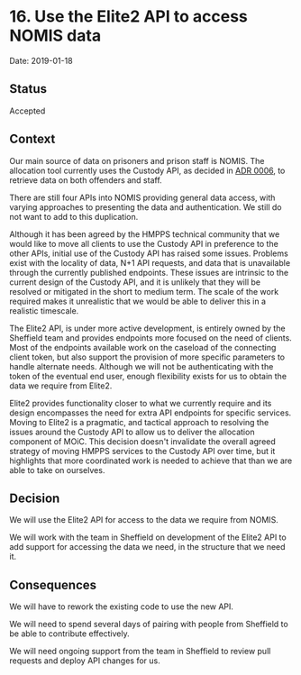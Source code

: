 # 16. Use the Elite2 API to access NOMIS data

Date: 2019-01-18

## Status

Accepted

## Context

Our main source of data on prisoners and prison staff is NOMIS. The
allocation tool currently uses the Custody API, as decided in [ADR 0006](https://github.com/ministryofjustice/offender-management-architecture-decisions/blob/master/decisions/0006-use-the-custody-api-to-access-nomis-data.md), to retrieve
data on both offenders and staff.

There are still four APIs into NOMIS providing general data access, with varying
approaches to presenting the data and authentication. We still do not want to add
to this duplication.

Although it has been agreed by the HMPPS technical community that we would
like to move all clients to use the Custody API in preference to the other APIs,
initial use of the Custody API has raised some issues. Problems exist
with the locality of data, N+1 API requests, and data that is unavailable
through the currently published endpoints. These issues are intrinsic to
the current design of the Custody API, and it is unlikely that they will
be resolved or mitigated in the short to medium term. The scale of the work
required makes it unrealistic that we would be able to deliver this in a
realistic timescale.

The Elite2 API, is under more active development, is entirely owned by the
Sheffield team and provides endpoints more focused on the need of clients.
Most of the endpoints available work on the caseload of the connecting
client token, but also support the provision of more specific parameters
to handle alternate needs. Although we will not be authenticating with
the token of the eventual end user, enough flexibility exists for us to
obtain the data we require from Elite2.

Elite2 provides functionality closer to what we currently require
and its design encompasses the need for extra API endpoints for specific
services. Moving to Elite2 is a pragmatic, and tactical approach to
resolving the issues around the Custody API to allow us to deliver the
allocation component of MOiC. This decision doesn't invalidate the
overall agreed strategy of moving HMPPS services to the Custody API
over time, but it highlights that more coordinated work is needed to
achieve that than we are able to take on ourselves.


## Decision

We will use the Elite2 API for access to the data we require from NOMIS.

We will work with the team in Sheffield on development of the Elite2 API to
add support for accessing the data we need, in the structure that we need it.

## Consequences

We will have to rework the existing code to use the new API.

We will need to spend several days of pairing with people from Sheffield
to be able to contribute effectively.

We will need ongoing support from the team in Sheffield to review pull requests
and deploy API changes for us.
